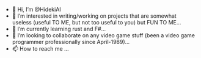 - 👋 Hi, I’m @HidekiAI
- 👀 I’m interested in writing/working on projects that are somewhat useless (useful TO ME, but not too useful to you) but FUN TO ME...
- 🌱 I’m currently learning rust and F#...
- 💞️ I’m looking to collaborate on any video game stuff (been a video game programmer professionally since April-1989)...
- 📫 How to reach me ...



<!---
HidekiAI/HidekiAI is a ✨ special ✨ repository because its `README.md` (this file) appears on your GitHub profile.
You can click the Preview link to take a look at your changes.
--->
